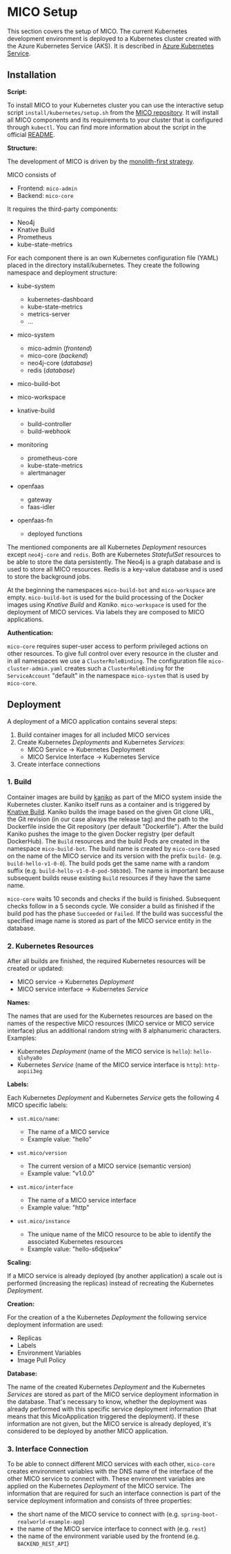 # MICO Setup

This section covers the setup of MICO. The current Kubernetes development environment is deployed to a Kubernetes cluster created with the Azure Kubernetes Service (AKS). It is described in [Azure Kubernetes Service](aks.md).

## Installation

**Script:**

To install MICO to your Kubernetes cluster you can use the interactive setup script `install/kubernetes/setup.sh` from the [MICO repository](https://github.com/UST-MICO/mico). It will install all MICO components and its requirements to your cluster that is configured through `kubectl`. You can find more information about the script in the official [README](https://github.com/UST-MICO/mico#readme).

**Structure:**

The development of MICO is driven by the [monolith-first strategy](https://martinfowler.com/bliki/MonolithFirst.html).

MICO consists of

- Frontend: `mico-admin`
- Backend: `mico-core`

It requires the third-party components:

- Neo4j
- Knative Build
- Prometheus
- kube-state-metrics

For each component there is an own Kubernetes configuration file (YAML) placed in the directory install/kubernetes. They create the following namespace and deployment structure:

- kube-system

  - kubernetes-dashboard
  - kube-state-metrics
  - metrics-server
  - ...

- mico-system

  - mico-admin (_frontend_)
  - mico-core (_backend_)
  - neo4j-core (_database_)
  - redis (_database_)

- mico-build-bot

- mico-workspace

- knative-build

  - build-controller
  - build-webhook

- monitoring

  - prometheus-core
  - kube-state-metrics
  - alertmanager

- openfaas

    - gateway
    - faas-idler

- openfaas-fn

    - deployed functions

The mentioned components are all Kubernetes _Deployment_ resources except `neo4j-core` and `redis`. Both are Kubernetes _StatefulSet_ resources to be able to store the data persistently. The Neo4j is a graph database and is used to store all MICO resources. Redis is a key-value database and is used to store the background jobs.

At the beginning the namespaces `mico-build-bot` and `mico-workspace` are empty. `mico-build-bot` is used for the build processing of the Docker images using _Knative Build_ and _Kaniko_. `mico-workspace` is used for the deployment of MICO services. Via labels they are composed to MICO applications.

**Authentication:**

`mico-core` requires super-user access to perform privileged actions on other resources. To give full control over every resource in the cluster and in all namespaces we use a `ClusterRoleBinding`. The configuration file `mico-cluster-admin.yaml` creates such a `ClusterRoleBinding` for the `ServiceAccount` "default" in the namespace `mico-system` that is used by `mico-core`.

## Deployment

A deployment of a MICO application contains several steps:

1. Build container images for all included MICO services
2. Create Kubernetes *Deployments* and Kubernetes *Services*:
   - MICO Service → Kubernetes Deployment
   - MICO Service Interface → Kubernetes Service
3. Create interface connections

### 1. Build

Container images are build by [kaniko](https://github.com/GoogleContainerTools/kaniko) as part of the MICO system inside the Kubernetes cluster. Kaniko itself runs as a container and is triggered by [Knative Build](https://github.com/knative/build).
Kaniko builds the image based on the given Git clone URL, the Git revision (in our case always the release tag) and the path to the Dockerfile inside the Git repository (per default "Dockerfile"). After the build Kaniko pushes the image to the given Docker registry (per default DockerHub).
The `Build` resources and the build Pods are created in the namespace `mico-build-bot`. The build name is created by `mico-core` based on the name of the MICO service and its version with the prefix `build-` (e.g. `build-hello-v1-0-0`). The build pods get the same name with a random suffix (e.g. `build-hello-v1-0-0-pod-50b30d`). The name is important because subsequent builds reuse existing `Build` resources if they have the same name.

`mico-core` waits 10 seconds and checks if the build is finished. Subsequent checks follow in a 5 seconds cycle.
We consider a build as finished if the build pod has the phase `Succeeded` or `Failed`. If the build was successful the specified image name is stored as part of the MICO service entity in the database.

### 2. Kubernetes Resources

After all builds are finished, the required Kubernetes resources will be created or updated:
- MICO service → Kubernetes *Deployment*
- MICO service interface → Kubernetes *Service*

**Names:**

The names that are used for the Kubernetes resources are based on the names of the respective MICO resources (MICO service or MICO service interface) plus an additional random string with 8 alphanumeric characters.
Examples:
- Kubernetes *Deployment* (name of the MICO service is `hello`): `hello-qluhya8o`
- Kubernetes *Service* (name of the MICO service interface is `http`): `http-aopii3eg`

**Labels:**

Each Kubernetes *Deployment* and Kubernetes *Service* gets the following 4 MICO specific labels:

- `ust.mico/name`:

  - The name of a MICO service
  - Example value: "hello"

- `ust.mico/version`

  - The current version of a MICO service (semantic version)
  - Example value: "v1.0.0"

- `ust.mico/interface`

  - The name of a MICO service interface
  - Example value: "http"

- `ust.mico/instance`

  - The unique name of the MICO resource to be able to identify the associated Kubernetes resources
  - Example value: "hello-s6djsekw"

**Scaling:**

If a MICO service is already deployed (by another application) a scale out is performed (increasing the replicas) instead of recreating the Kubernetes *Deployment*.

**Creation:**

For the creation of a the Kubernetes *Deployment* the following service deployment information are used:
- Replicas
- Labels
- Environment Variables
- Image Pull Policy

**Database:**

The name of the created Kubernetes *Deployment* and the Kubernetes *Services* are stored as part of the MICO service deployment information in the database. That's necessary to know, whether the deployment was already performed with this specific service deployment information (that means that this MicoApplication triggered the deployment). If these information are not given, but the MICO service is already deployed, it's considered to be deployed by another MICO application.

### 3. Interface Connection

To be able to connect different MICO services with each other, `mico-core` creates environment variables with the DNS name of the interface of the other MICO service to connect with. These environment variables are applied on the Kubernetes *Deployment* of the MICO service.
The information that are required for such an interface connection is part of the service deployment information and consists of three properties:
- the short name of the MICO service to connect with (e.g. `spring-boot-realworld-example-app`)
- the name of the MICO service interface to connect with (e.g. `rest`)
- the name of the environment variable used by the frontend (e.g. `BACKEND_REST_API`)
